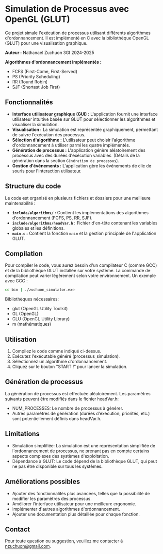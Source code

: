 # Simulation de Processus avec OpenGL (GLUT)

Ce projet simule l'exécution de processus utilisant différents algorithmes d'ordonnancement. Il est implémenté en C avec la bibliothèque OpenGL (GLUT) pour une visualisation graphique.

**Auteur :** Nathanael Zuchuon 3GI 2024-2025

**Algorithmes d'ordonnancement implémentés :**

* FCFS (First-Come, First-Served)
* PS (Priority Scheduling)
* RR (Round Robin)
* SJF (Shortest Job First)

## Fonctionnalités

* **Interface utilisateur graphique (GUI) :** L'application fournit une interface utilisateur intuitive basée sur GLUT pour sélectionner les algorithmes et visualiser la simulation.
* **Visualisation :** La simulation est représentée graphiquement, permettant de suivre l'exécution des processus.
* **Sélection d'algorithme :** L'utilisateur peut choisir l'algorithme d'ordonnancement à utiliser parmi les quatre implémentés.
* **Génération de processus :** L'application génère aléatoirement des processus avec des durées d'exécution variables. (Détails de la génération dans la section `Génération de processus`).
* **Gestion d'événements :** L'application gère les événements de clic de souris pour l'interaction utilisateur.

## Structure du code

Le code est organisé en plusieurs fichiers et dossiers pour une meilleure maintenabilité :

* **`include/algorithms/` :** Contient les implémentations des algorithmes d'ordonnancement (FCFS, PS, RR, SJF).
* **`include/algorithms/headVar.h` :** Fichier d'en-tête contenant les variables globales et les définitions.
* **`main.c` :** Contient la fonction `main` et la gestion principale de l'application GLUT.

## Compilation

Pour compiler le code, vous aurez besoin d'un compilateur C (comme GCC) et de la bibliothèque GLUT installée sur votre système. La commande de compilation peut varier légèrement selon votre environnement. Un exemple avec GCC :

```bash
cd bin | ./zuchuon_simulator.exe
```

Bibliothèques nécessaires:

* glut (OpenGL Utility Toolkit)
* GL (OpenGL)
* GLU (OpenGL Utility Library)
* m (mathématiques)

## Utilisation

1. Compilez le code comme indiqué ci-dessus.
2. Exécutez l'exécutable généré (processus_simulation).
3. Sélectionnez un algorithme d'ordonnancement.
4. Cliquez sur le bouton "START !" pour lancer la simulation.

## Génération de processus

La génération de processus est effectuée aléatoirement. Les paramètres suivants peuvent être modifiés dans le fichier headVar.h:

* NUM_PROCESSES: Le nombre de processus à générer.
* Autres paramètres de génération (durées d'exécution, priorités, etc.) sont potentiellement définis dans headVar.h.

## Limitations

* Simulation simplifiée: La simulation est une représentation simplifiée de l'ordonnancement de processus, ne prenant pas en compte certains aspects complexes des systèmes d'exploitation.
* Dépendance à GLUT: Le code dépend de la bibliothèque GLUT, qui peut ne pas être disponible sur tous les systèmes.

## Améliorations possibles

* Ajouter des fonctionnalités plus avancées, telles que la possibilité de modifier les paramètres des processus.
* Améliorer l'interface utilisateur pour une meilleure ergonomie.
* Implémenter d'autres algorithmes d'ordonnancement.
* Ajouter une documentation plus détaillée pour chaque fonction.

## Contact

Pour toute question ou suggestion, veuillez me contacter à <nzuchuon@gmail.com>.
